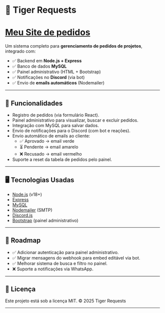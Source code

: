 # 🐯 Tiger Requests

# [Meu Site de pedidos](https://o-tiger.github.io/TigerOnDemand/)

Um sistema completo para **gerenciamento de pedidos de projetos**, integrado com:
- ✅ Backend em **Node.js + Express**
- ✅ Banco de dados **MySQL**
- ✅ Painel administrativo (HTML + Bootstrap)
- ✅ Notificações no **Discord** (via bot)
- ✅ Envio de **emails automáticos** (Nodemailer)

---

## 🚀 Funcionalidades

- Registro de pedidos (via formulário React).
- Painel administrativo para visualizar, buscar e excluir pedidos.
- Integração com MySQL para salvar dados.
- Envio de notificações para o Discord (com bot e reações).
- Envio automático de emails ao cliente:
  - ✅ Aprovado → email verde
  - ⏳ Pendente → email amarelo
  - ❌ Recusado → email vermelho
- Suporte a reset da tabela de pedidos pelo painel.

---

## 🖥️ Tecnologias Usadas

- [Node.js](https://nodejs.org/) (v18+)
- [Express](https://expressjs.com/)
- [MySQL](https://www.mysql.com/)
- [Nodemailer](https://nodemailer.com/) (SMTP)
- [Discord.js](https://discord.js.org/)
- [Bootstrap](https://getbootstrap.com/) (painel administrativo)

---

## 🐾 Roadmap

- ✅ Adicionar autenticação para painel administrativo.
- ✅ Migrar mensagens do webhook para embed editável via bot.
- ✅ Melhorar sistema de busca e filtro no painel.
- ❌ Suporte a notificações via WhatsApp.

---

## 📄 Licença

Este projeto está sob a licença MIT.
© 2025 Tiger Requests


---
